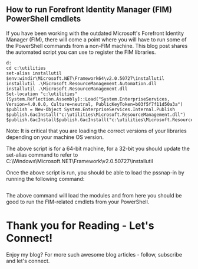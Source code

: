 ## How to run Forefront Identity Manager (FIM) PowerShell cmdlets

If you have been working with the outdated Microsoft's Forefront Identity Manager (FIM), there will come a point where you will have to run some of the PowerShell commands from a non-FIM machine. This blog post shares the automated script you can use to register the FIM libraries. 

```
d:
cd c:\utilities
set-alias installutil $env:windir\Microsoft.NET\Framework64\v2.0.50727\installutil
installutil .\Microsoft.ResourceManagement.Automation.dll
installutil .\Microsoft.ResourceManagement.dll
Set-location "c:\utilities"
[System.Reflection.Assembly]::Load("System.EnterpriseServices, Version=4.0.0.0, Culture=neutral, PublicKeyToken=b03f5f7f11d50a3a")
$publish = New-Object System.EnterpriseServices.Internal.Publish
$publish.GacInstall("c:\utilities\Microsoft.ResourceManagement.dll")
$publish.GacInstall$publish.GacInstall("c:\utilities\Microsoft.ResourceManagement.Automation.dll")
``` 

Note: It is critical that you are loading the correct versions of your libraries depending on your machine OS version. 

The above script is for a 64-bit machine, for a 32-bit you should update the set-alias command to refer to C:\Windows\Microsoft.NET\Framework\v2.0.50727\installutil

Once the above script is run, you should be able to load the pssnap-in by running the following command: 

```add-pssnapin FIMAutomation
``` 

The above command will load the modules and from here you should be good to run the FIM-related cmdlets from your PowerShell.

# Thank you for Reading - Let's Connect!
Enjoy my blog? For more such awesome blog articles - follow, subscribe and let's connect.

